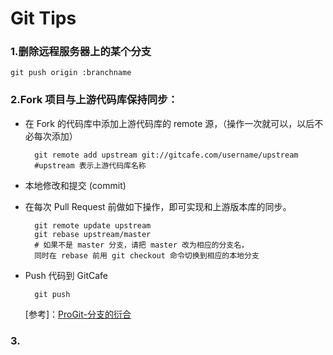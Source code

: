 # Git Tips

### 1.删除远程服务器上的某个分支

	git push origin :branchname 


### 2.Fork 项目与上游代码库保持同步：

* 在 Fork 的代码库中添加上游代码库的 remote 源，（操作一次就可以，以后不必每次添加）

		git remote add upstream git://gitcafe.com/username/upstream 
		#upstream 表示上游代码库名称
	
* 本地修改和提交 (commit)

* 在每次 Pull Request 前做如下操作，即可实现和上游版本库的同步。
	
		git remote update upstream
		git rebase upstream/master  
		# 如果不是 master 分支，请把 master 改为相应的分支名，
		同时在 rebase 前用 git checkout 命令切换到相应的本地分支	

* Push 代码到 GitCafe

		git push
	
	[参考]：[ProGit-分支的衍合](http://progit.org/book/zh/ch3-6.html)

### 3.


